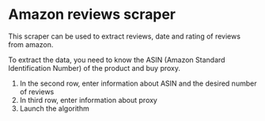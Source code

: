 # Amazon reviews scraper
This scraper can be used to extract reviews, date and rating of reviews from amazon.

To extract the data, you need to know the ASIN (Amazon Standard Identification Number) of the product and buy proxy.

1. In the second row, enter information about ASIN and the desired number of reviews
2. In third row, enter information about proxy
3. Launch the algorithm
